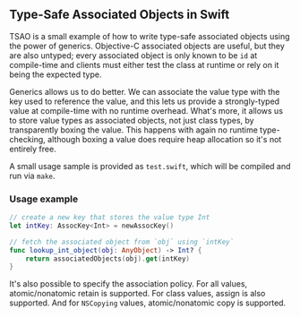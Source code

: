 ## Type-Safe Associated Objects in Swift

TSAO is a small example of how to write type-safe associated objects using the
power of generics. Objective-C associated objects are useful, but they are also
untyped; every associated object is only known to be `id` at compile-time and
clients must either test the class at runtime or rely on it being the expected
type.

Generics allows us to do better. We can associate the value type with the key
used to reference the value, and this lets us provide a strongly-typed value at
compile-time with no runtime overhead. What's more, it allows us to store value
types as associated objects, not just class types, by transparently boxing the
value. This happens with again no runtime type-checking, although boxing a value
does require heap allocation so it's not entirely free.

A small usage sample is provided as `test.swift`, which will be compiled and run
via `make`.

### Usage example

```swift
// create a new key that stores the value type Int
let intKey: AssocKey<Int> = newAssocKey()

// fetch the associated object from `obj` using `intKey`
func lookup_int_object(obj: AnyObject) -> Int? {
    return associatedObjects(obj).get(intKey)
}
```

It's also possible to specify the association policy. For all values,
atomic/nonatomic retain is supported. For class values, assign is also
supported. And for `NSCopying` values, atomic/nonatomic copy is supported.

